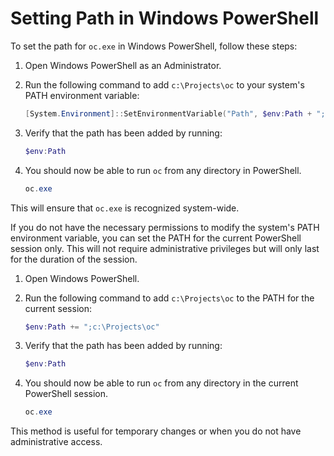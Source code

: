 # Setting Path in Windows PowerShell

To set the path for `oc.exe` in Windows PowerShell, follow these steps:

1. Open Windows PowerShell as an Administrator.
2. Run the following command to add `c:\Projects\oc` to your system's PATH environment variable:

    ```powershell
    [System.Environment]::SetEnvironmentVariable("Path", $env:Path + ";c:\Projects\oc", [System.EnvironmentVariableTarget]::Machine)
    ```

3. Verify that the path has been added by running:

    ```powershell
    $env:Path
    ```

4. You should now be able to run `oc` from any directory in PowerShell.

    ```powershell
    oc.exe
    ```

This will ensure that `oc.exe` is recognized system-wide.


If you do not have the necessary permissions to modify the system's PATH environment variable, you can set the PATH for the current PowerShell session only. This will not require administrative privileges but will only last for the duration of the session.

1. Open Windows PowerShell.
2. Run the following command to add `c:\Projects\oc` to the PATH for the current session:

    ```powershell
    $env:Path += ";c:\Projects\oc"
    ```

3. Verify that the path has been added by running:

    ```powershell
    $env:Path
    ```

4. You should now be able to run `oc` from any directory in the current PowerShell session.

    ```powershell
    oc.exe
    ```

This method is useful for temporary changes or when you do not have administrative access.